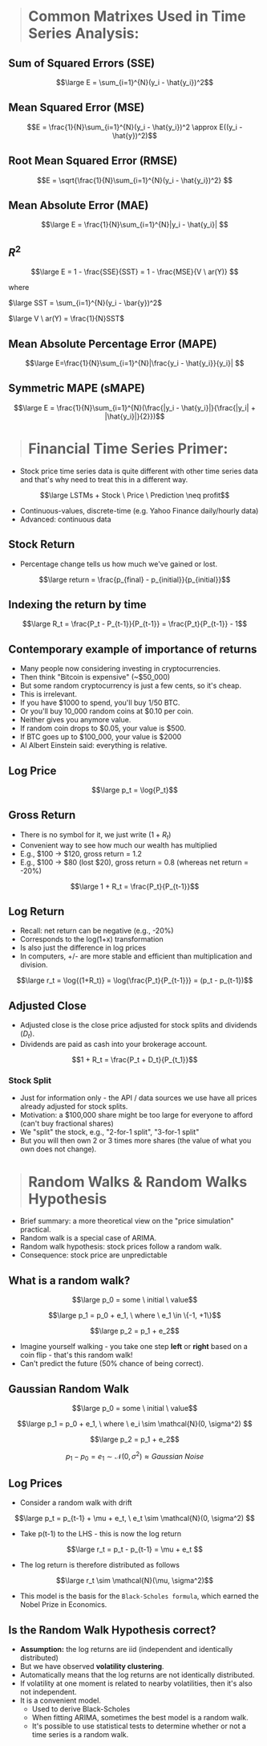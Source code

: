 ># **Common Matrixes Used in Time Series Analysis:**

## **Sum of Squared Errors (SSE)**

$$\large E = \sum_{i=1}^{N}(y_i - \hat{y_i})^2$$

## **Mean Squared Error (MSE)**

$$E = \frac{1}{N}\sum_{i=1}^{N}(y_i - \hat{y_i})^2 \approx E((y_i - \hat{y})^2)$$

## **Root Mean Squared Error (RMSE)**

$$E = \sqrt{\frac{1}{N}\sum_{i=1}^{N}(y_i - \hat{y_i})^2} $$

## **Mean Absolute Error (MAE)**

$$\large E = \frac{1}{N}\sum_{i=1}^{N}|y_i - \hat{y_i}| $$

## **$R^2$**

$$\large E = 1 - \frac{SSE}{SST} = 1 - \frac{MSE}{V \ ar(Y)}  $$

where

$\large SST = \sum_{i=1}^{N}(y_i - \bar{y})^2$

$\large V \ ar(Y) = \frac{1}{N}SST$

## **Mean Absolute Percentage Error (MAPE)**

$$\large E=\frac{1}{N}\sum_{i=1}^{N}|\frac{y_i - \hat{y_i}}{y_i}| $$

## **Symmetric MAPE (sMAPE)**

$$\large E = \frac{1}{N}\sum_{i=1}^{N}(\frac{|y_i - \hat{y_i}|}{\frac{|y_i| + |\hat{y_i}|}{2}})$$

> # **Financial Time Series Primer:**

- Stock price time series data is quite different with other time series data and that's why need to treat this in a different way.

$$\large LSTMs + Stock \ Price \ Prediction \neq profit$$

- Continuous-values, discrete-time (e.g. Yahoo Finance daily/hourly data)
- Advanced: continuous data

## Stock Return

- Percentage change tells us how much we've gained or lost.

$$\large return = \frac{p_{final} - p_{initial}}{p_{initial}}$$

## Indexing the return by time

$$\large R_t = \frac{P_t - P_{t-1}}{P_{t-1}} = \frac{P_t}{P_{t-1}} - 1$$

## Contemporary example of importance of returns

- Many people now considering investing in cryptocurrencies.
- Then think "Bitcoin is expensive" (~$50_000)
- But some random cryptocurrency is just a few cents, so it's cheap.
- This is irrelevant.
- If you have $1000 to spend, you'll buy 1/50 BTC.
- Or you'll buy 10_000 random coins at $0.10 per coin.
- Neither gives you anymore value.
- If random coin drops to $0.05, your value is $500.
- If BTC goes up to $100_000, your value is $2000
- Al Albert Einstein said: everything is relative.

## Log Price

$$\large p_t = \log{P_t}$$

## Gross Return

- There is no symbol for it, we just write $(1 + R_t)$
- Convenient way to see how much our wealth has multiplied
- E.g., $100 -> $120, gross return = 1.2
- E.g., $100 -> $80 (lost $20), gross return = 0.8 (whereas net return = -20%)

$$\large 1 + R_t = \frac{P_t}{P_{t-1}}$$

## Log Return
- Recall: net return can be negative (e.g., -20%)
- Corresponds to the log(1+x) transformation
- Is also just the difference in log prices
- In computers, +/- are more stable and efficient than multiplication and division.

$$\large r_t = \log{(1+R_t)} = \log{\frac{P_t}{P_{t-1}}} = (p_t - p_{t-1})$$

## Adjusted Close

- Adjusted close is the close price adjusted for stock splits and dividends ($D_t$).
- Dividends are paid as cash into your brokerage account.

$$1 + R_t = \frac{P_t + D_t}{P_{t_1}}$$

### Stock Split

- Just for information only - the API / data sources we use have all prices already adjusted for stock splits.
- Motivation: a $100,000 share might be too large for everyone to afford (can't buy fractional shares)
- We "split" the stock, e.g., "2-for-1 split", "3-for-1 split"
- But you will then own 2 or 3 times more shares (the value of what you own does not change).

> # **Random Walks & Random Walks Hypothesis** 

- Brief summary: a more theoretical view on the "price simulation" practical.
- Random walk is a special case of ARIMA.
- Random walk hypothesis: stock prices follow a random walk.
- Consequence: stock price are unpredictable

## What is a random walk?

$$\large p_0 = some \ initial \ value$$

$$\large p_1 = p_0 + e_1, \ where \ e_1 \in \{-1, +1\}$$

$$\large p_2 = p_1 + e_2$$

- Imagine yourself walking - you take one step **left** or **right** based on a coin flip - that's this random walk!
- Can't predict the future (50% chance of being correct).

## Gaussian Random Walk

$$\large p_0 = some \ initial \ value$$

$$\large p_1 = p_0 + e_1, \ where \ e_i \sim \mathcal{N}(0, \sigma^2) $$

$$\large p_2 = p_1 + e_2$$

$$p_1 - p_0 = e_1 \sim \mathcal{N}(0, \sigma^2) \approx Gaussian \ Noise$$

## Log Prices

- Consider a random walk with drift

$$\large p_t = p_{t-1} + \mu + e_t, \ e_t \sim \mathcal{N}(0, \sigma^2) $$

- Take p(t-1) to the LHS - this is now the log return

$$\large r_t = p_t - p_{t-1} = \mu + e_t $$

- The log return is therefore distributed as follows

$$\large r_t \sim \mathcal{N}(\mu, \sigma^2)$$

- This model is the basis for the `Black-Scholes formula`, which earned the Nobel Prize in Economics.

## Is the Random Walk Hypothesis correct?
- **Assumption:** the log returns are iid (independent and identically distributed)
- But we have observed **volatility clustering**.
- Automatically means that the log returns are not identically distributed.
- If volatility at one moment is related to nearby volatilities, then it's also not independent.
- It is a convenient model.
    - Used to derive Black-Scholes
    - When fitting ARIMA, sometimes the best model is a random walk.
    - It's possible to use statistical tests to determine whether or not a time series is a random walk.